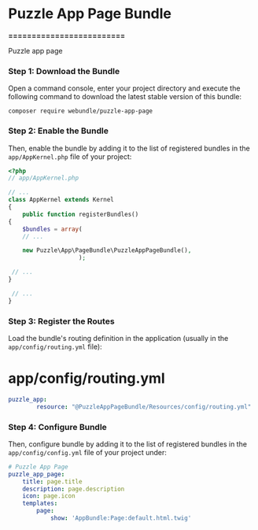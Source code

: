# Puzzle App Page Bundle
**=========================**

Puzzle app page

### Step 1: Download the Bundle

Open a command console, enter your project directory and execute the following command to download the latest stable version of this bundle:

`composer require webundle/puzzle-app-page`

### Step 2: Enable the Bundle

Then, enable the bundle by adding it to the list of registered bundles in the `app/AppKernel.php` file of your project:

```php
<?php
// app/AppKernel.php

// ...
class AppKernel extends Kernel
{
    public function registerBundles()
{
    $bundles = array(
    // ...

    new Puzzle\App\PageBundle\PuzzleAppPageBundle(),
                    );

 // ...
}

 // ...
}
```

### Step 3: Register the Routes

Load the bundle's routing definition in the application (usually in the `app/config/routing.yml` file):

# app/config/routing.yml
```yaml
puzzle_app:
        resource: "@PuzzleAppPageBundle/Resources/config/routing.yml"
```

### Step 4: Configure Bundle

Then, configure bundle by adding it to the list of registered bundles in the `app/config/config.yml` file of your project under:

```yaml
# Puzzle App Page
puzzle_app_page:
    title: page.title
    description: page.description
    icon: page.icon
    templates:
        page:
            show: 'AppBundle:Page:default.html.twig'
```